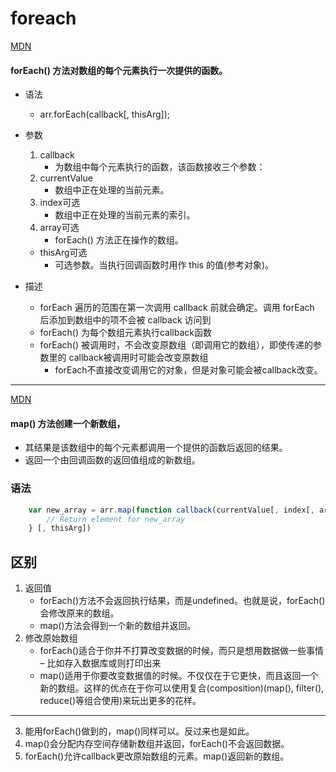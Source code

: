 # foreach
[MDN](https://developer.mozilla.org/zh-CN/docs/Web/JavaScript/Reference/Global_Objects/Array/forEach)

#### forEach() 方法对数组的每个元素执行一次提供的函数。 
* 语法
    - arr.forEach(callback[, thisArg]);
    
* 参数
    1. callback
        - 为数组中每个元素执行的函数，该函数接收三个参数：
    2. currentValue
        - 数组中正在处理的当前元素。
    3. index可选
        - 数组中正在处理的当前元素的索引。
    4. array可选
        - forEach() 方法正在操作的数组。

    - thisArg可选
        - 可选参数。当执行回调函数时用作 this 的值(参考对象)。 
* 描述
    - forEach 遍历的范围在第一次调用 callback 前就会确定。调用 forEach 后添加到数组中的项不会被 callback 访问到
    - forEach() 为每个数组元素执行callback函数
    - forEach() 被调用时，不会改变原数组（即调用它的数组），即使传递的参数里的 callback被调用时可能会改变原数组
        - forEach不直接改变调用它的对象，但是对象可能会被callback改变。
---

 [MDN](https://developer.mozilla.org/zh-CN/docs/Web/JavaScript/Reference/Global_Objects/Array/map)
#### map() 方法创建一个新数组，
* 其结果是该数组中的每个元素都调用一个提供的函数后返回的结果。
* 返回一个由回调函数的返回值组成的新数组。
### 语法
```JavaScript
    var new_array = arr.map(function callback(currentValue[, index[, array]]) {
        // Return element for new_array 
    } [, thisArg])
```


## 区别
1. 返回值
    - forEach()方法不会返回执行结果，而是undefined。也就是说，forEach()会修改原来的数组。
    - map()方法会得到一个新的数组并返回。
2. 修改原始数组
    - forEach()适合于你并不打算改变数据的时候，而只是想用数据做一些事情 – 比如存入数据库或则打印出来
    - map()适用于你要改变数据值的时候。不仅仅在于它更快，而且返回一个新的数组。这样的优点在于你可以使用复合(composition)(map(), filter(), reduce()等组合使用)来玩出更多的花样。
---
3. 能用forEach()做到的，map()同样可以。反过来也是如此。
4. map()会分配内存空间存储新数组并返回，forEach()不会返回数据。
5. forEach()允许callback更改原始数组的元素。map()返回新的数组。